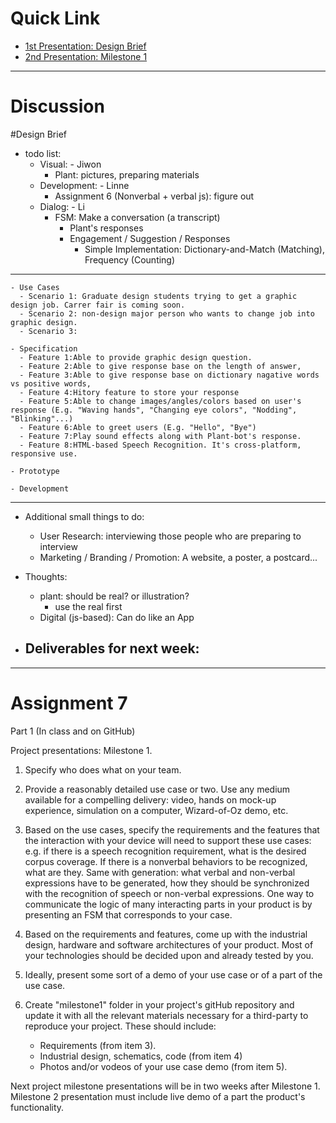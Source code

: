 # Quick Link

 - [1st Presentation: Design Brief](https://docs.google.com/presentation/d/16h8q5aKKRUvPiBJzeXBbr6RAP-h_7Bh523To2R8XHOw/edit#slide=id.g1cf1efc38e_1_6) 
 - [2nd Presentation: Milestone 1](https://docs.google.com/presentation/d/1XJhfBKSCLkT3wpc6JbNLjI4AcdtmfCjXUWKwkn6lxmw/edit#slide=id.g1d0228a998_1_13)

---

# Discussion

#Design Brief

- todo list:
  - Visual: - Jiwon
    - Plant: pictures, preparing materials
  - Development: - Linne
    - Assignment 6 (Nonverbal + verbal js): figure out
  - Dialog: - Li
    - FSM: Make a conversation (a transcript)
      - Plant's responses
      - Engagement / Suggestion / Responses
        - Simple Implementation: Dictionary-and-Match (Matching), Frequency (Counting)
        
 ---
    - Use Cases
      - Scenario 1: Graduate design students trying to get a graphic design job. Carrer fair is coming soon.
      - Scenario 2: non-design major person who wants to change job into graphic design.
      - Scenario 3:
      
    - Specification
      - Feature 1:Able to provide graphic design question.
      - Feature 2:Able to give response base on the length of answer, 
      - Feature 3:Able to give response base on dictionary nagative words vs positive words,
      - Feature 4:Hitory feature to store your response
      - Feature 5:Able to change images/angles/colors based on user's response (E.g. "Waving hands", "Changing eye colors", "Nodding", "Blinking"...)
      - Feature 6:Able to greet users (E.g. "Hello", "Bye")
      - Feature 7:Play sound effects along with Plant-bot's response.
      - Feature 8:HTML-based Speech Recognition. It's cross-platform, responsive use.
      
    - Prototype
    
    - Development
    
---

- Additional small things to do:
  - User Research: interviewing those people who are preparing to interview
  - Marketing / Branding / Promotion: A website, a poster, a postcard...



- Thoughts:
  - plant: should be real? or illustration?
    - use the real first
  - Digital (js-based): Can do like an App



- Deliverables for next week:
  - 



---

# Assignment 7

Part 1 (In class and on GitHub)

Project presentations: Milestone 1.
 
1. Specify who does what on your team.

2. Provide a reasonably detailed use case or two. Use any medium available for a compelling delivery: video, hands on mock-up experience, simulation on a computer, Wizard-of-Oz demo, etc.

3. Based on the use cases, specify the requirements and the features that the interaction with your device will need to support these use cases: e.g. if there is a speech recognition requirement, what is the desired corpus coverage. If there is a nonverbal behaviors to be recognized, what are they. Same with generation: what verbal and non-verbal expressions have to be generated, how they should be synchronized with the recognition of speech or non-verbal expressions. One way to communicate the logic of many interacting parts in your product is by presenting an FSM that corresponds to your case.

4. Based on the requirements and features, come up with the industrial design, hardware and software architectures of your product. Most of your technologies should be decided upon and already tested by you.

5. Ideally, present some sort of a demo of your use case or of a part of the use case.

6. Create "milestone1" folder in your project's gitHub repository and update it with all the relevant materials necessary for a third-party to reproduce your project. These should include:

  	- Requirements (from item 3).
	- Industrial design, schematics, code (from item 4)
	- Photos and/or vodeos of your use case demo (from item 5).

Next project milestone presentations will be in two weeks after Milestone 1. Milestone 2 presentation must include live demo of a part the product's functionality.
